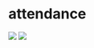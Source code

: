 # attendance

<img src="https://scontent-hbe1-1.xx.fbcdn.net/v/t1.15752-9/53607284_652966868489535_7318266651932098560_n.png?_nc_cat=100&_nc_ht=scontent-hbe1-1.xx&oh=d5aa4c45900f582eb1b163f21dce4a58&oe=5D1178CC">

<img src="https://scontent-hbe1-1.xx.fbcdn.net/v/t1.15752-9/55448497_2385809381652446_4274374156176326656_n.png?_nc_cat=101&_nc_ht=scontent-hbe1-1.xx&oh=37fb7f71f81218f3e10ecffcbecc4b90&oe=5D0E23B9">
